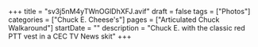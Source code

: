 +++
title = "sv3j5nM4yTWnOGlDhXFJ.avif"
draft = false
tags = ["Photos"]
categories = ["Chuck E. Cheese's"]
pages = ["Articulated Chuck Walkaround"]
startDate = ""
description = "Chuck E. with the classic red PTT vest in a CEC TV News skit"
+++
